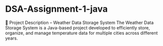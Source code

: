# DSA-Assignment-1-java
📌 Project Description – Weather Data Storage System  The Weather Data Storage System is a Java-based project developed to efficiently store, organize, and manage temperature data for multiple cities across different years.
